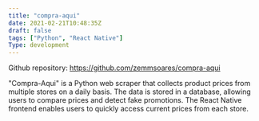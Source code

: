 ```yaml
---
title: "compra-aqui"
date: 2021-02-21T10:48:35Z
draft: false
tags: ["Python", "React Native"]
Type: development
---
```


Github repository: https://github.com/zemmsoares/compra-aqui

"Compra-Aqui" is a Python web scraper that collects product prices from multiple stores on a daily basis. The data is stored in a database, allowing users to compare prices and detect fake promotions. The React Native frontend enables users to quickly access current prices from each store.
